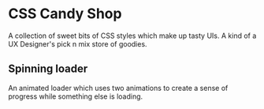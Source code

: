 # CSS Candy Shop
A collection of sweet bits of CSS styles which make up tasty UIs. A kind of a UX Designer's pick n mix store of goodies.

## Spinning loader
An animated loader which uses two animations to create a sense of progress while something else is loading.
